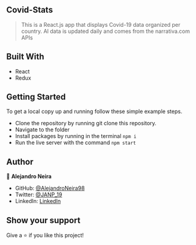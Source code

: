 ## Covid-Stats

> This is a React.js app that displays Covid-19 data organized per country. Al data is updated daily and comes from the narrativa.com APIs

## Built With

- React
- Redux

## Getting Started

To get a local copy up and running follow these simple example steps.

- Clone the repository by running git clone this repository.
- Navigate to the folder 
- Install packages by running in the terminal `npm i`
- Run the live server with the command `npm start`

## Author

👤 **Alejandro Neira**

- GitHub: [@AlejandroNeira98](https://github.com/AlejandroNeira98)
- Twitter: [@JANP_19](https://twitter.com/JANP_19)
- LinkedIn: [LinkedIn](https://www.linkedin.com/in/alejandro-neira-0b45b6226/)

## Show your support

Give a ⭐ if you like this project!
